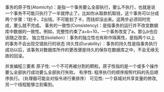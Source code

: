 事务的原子性(Atomicity)：是指一个事务要么全部执行，要么不执行，也就是说一个事务不可能只执行了一半就停止了。比如你从取款机取钱，这个事务可以分成两个步骤：1划卡，2出钱。不可能划了卡，而钱却没出来。这两步必须同时完成，要么就不完成。
事务的一致性(Consistency)：是指事务的运行并不改变数据库中数据的一致性。例如，完整性约束了a+b=10，一个事务改变了a，那么b也应该随之改变。
独立性(Isolation）：事务的独立性也有称作隔离性，是指两个以上的事务不会出现交错执行的状态
持久性(Durability）：事务的持久性是指事务执行成功以后，该事务对数据库所作的更改便是持久的保存在数据库之中，不会无缘无故的回滚。

并发编程三要素
原子性: 一个不可再被分割的颗粒。原子性指的是一个或多个操作要么全部执行成功要么全部执行失败。
有序性: 程序执行的顺序按照代码的先后顺序执行。（处理器可能会对指令进行重排序）
可见性: 一个县城对共享变量的修改,另一个线程能够立刻看到。